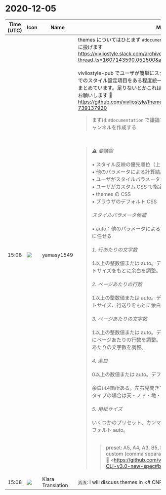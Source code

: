 # 2020-12-05

|Time (UTC)|Icon|Name|Message|
|---|---|---|---|
|15:08|![](https://secure.gravatar.com/avatar/b2dffef7ce30f6f8f399f2a172229711.jpg?s=72&d=https%3A%2F%2Fa.slack-edge.com%2Fdf10d%2Fimg%2Favatars%2Fava_0012-72.png)|yamasy1549|themes についてはひとまず `#documentation` で議論することになったのでここに投げます<br><https://vivliostyle.slack.com/archives/CNVBHM39V/p1607151283098300?thread_ts=1607143590.051500&amp;cid=CNVBHM39V><br><br>vivliostyle-pub でユーザが簡単にスタイルを編集できるように、また themes でのスタイル設定項目をある程度統一するために、最低限必要そうなスタイルをまとめています。足りないとかこれはいらんとかあれば issue のコメントで提案お願いします 🙏<br><https://github.com/vivliostyle/themes/issues/19#issuecomment-739137920><br><blockquote>まずは `#documentation` で議論する、手にあまるようであればテーマ用チャンネルを作成する</blockquote><br><blockquote>*⚠️ 要議論*<br><br>• スタイル反映の優先順位（上から順に優先度が高い）<br>    • 他のパラメータによる計算結果<br>    • ユーザがスタイルパラメータで指定したもの<br>    • ユーザがカスタム CSS で指定したもの<br>    • themes の CSS<br>    • ブラウザのデフォルト CSS<br><br>*スタイルパラメータ候補*<br><br>• auto：他のパラメータによる計算結果、または themes の CSS の設定に任せる<br><br>*1. 行あたりの文字数*<br><br>1以上の整数値または auto。デフォルト auto。用紙サイズ、本文フォントサイズをもとに余白を調整。<br><br>*2. ページあたりの行数*<br><br>1以上の整数値または auto。デフォルト auto。用紙サイズ、本文フォントサイズ、行送りをもとに余白を調整。<br><br>*3. ページあたりの文字数*<br><br>1以上の整数値または auto。デフォルト auto。行あたりの文字数をもとにページあたりの行数を調整。もしくは、ページあたりの行数をもとに行あたりの文字数を調整。<br><br>*4. 余白*<br><br>0以上の数値または auto。デフォルト auto。<br><br>余白は4箇所ある。左右見開きでない場合は上・右・下・左。左右見開きタイプの場合は天・ノド・地・小口。<br><br>*5. 用紙サイズ*<br><br>いくつかのプリセット、カンマ区切りの任意の文字列、または auto。デフォルト auto。<br><br><blockquote>preset: A5, A4, A3, B5, B4, JIS-B5, JIS-B4, letter, legal, ledger  <br>custom (comma separated): 182mm,257mm or 8.5in,11in  <br>📝 <https://github.com/vivliostyle/community/wiki/Vivliostyle-CLI-v3.0-new-spec#build-options|Vivliostyle CLI v3.0 new spec></blockquote>*6. 本文のフォントサイズ*<br><br>1以上の整数値または auto。デフォルト auto。単位は px。<br><br>*7. 本文のフォント名*<br><br>いくつかのプリセット、任意の文字列、または auto。デフォルト auto。<br><br>preset: serif, sans-serif<br><br>*8. 行送り*<br><br>任意の数値または auto。デフォルト auto。<br><br>*9. ノンブル*<br><br>⚠️ 目次に、本文とは別設定の独立したノンブルをつくりたいときは？<br><br>*有無*<br><br>真偽値。デフォルト true。<br><br>*表示位置*<br><br>いくつかのプリセット。デフォルト bottom-center。<br><br><blockquote>preset: top-left-corner, top-left, top-center, top-right, top-right-corner, right-top, right-middle, right-bottom, bottom-right-corner, bottom-right, bottom-center, bottom-left, bottom-left-corner, left-bottom, left-middle, left-top  <br>📝 <https://www.w3.org/TR/css-page-3/#margin-box-def|https://www.w3.org/TR/css-page-3/#margin-box-def></blockquote>*フォントサイズ*<br><br>1以上の値。デフォルト 12。単位は px。<br><br>*フォント名*<br><br>いくつかのプリセット、任意の文字列、または auto。デフォルト auto。<br><br>*開始番号*<br><br>任意の整数。デフォルト 1。<br><br>*開始ページ番号*<br><br>任意の整数。デフォルト 1。<br><br>*カウンタースタイル*<br><br>いくつかのプリセット。デフォルト decimal。<br><br><blockquote>preset: decimal, decimal-leading-zero, arabic-indic, armenian, upper-armenian, lower-armenian, bengali, cambodian, khmer, cjk-decimal, devanagari, georgian, gujarati, gurmukhi, hebrew, kannada, lao, malayalam, mongolian, myanmar, oriya, persian, lower-roman, upper-roman, tamil  <br>📝 <https://www.w3.org/TR/css-counter-styles-3/#simple-numeric|https://www.w3.org/TR/css-counter-styles-3/#simple-numeric></blockquote>*10. 柱*<br>*有無*<br><br>真偽値。デフォルト true。<br><br>*表示位置*<br><br>いくつかのプリセット。デフォルト bottom-center。<br><br>*フォントサイズ*<br><br>1以上の値。デフォルト 12。単位は px。<br><br>*フォント名*<br><br>いくつかのプリセット、任意の文字列、または auto。デフォルト auto。<br><br>*⚠️ コンテンツ*<br><br>• 任意の文字列？<br>• <https://github.com/vivliostyle/vivliostyle.js/issues/545|Support named strings for running headers and footers #545><br><br>*開始ページ番号*<br><br>任意の整数。デフォルト 1。<br><br>*11. トンボの有無*<br><br>真偽値。デフォルト false。<br><br>*12. 見出し*<br><br>H1〜H6それぞれに必要<br><br>*フォントサイズ*<br><br>1以上の値または auto。デフォルト auto。単位は px。<br><br>*フォント名*<br><br>いくつかのプリセット、任意の文字列、または auto。デフォルト auto。<br><br>*⚠️ 表示する見出しレベル、区切り文字、prefix、suffix*<br><br>• 表示する見出しレベル：H2までなど<br>• 区切り文字：`.` や `-` など<br>• prefix：`Section 2.1` の `Section`<br>• suffix：`2-1 節` の `節`<br>• 複雑になりそうなので、個別に設定するのではなく、`Part 2 / Chapter 2.1 / Section 2.1.3` `2 章 / 2.1 節 / 2.1.3 項` みたいにいくつか選択肢を用意しておいて選ばせるのもあり。使いたいものがなければユーザが CSS を書いてカスタマイズする<br><br>*13. 図表キャプション*<br>*フォントサイズ*<br><br>1以上の値または auto。デフォルト auto。単位は px。<br><br>*フォント名*<br><br>いくつかのプリセット、任意の文字列、または auto。デフォルト auto。<br><br>*⚠️ 表示する見出しレベル、区切り文字、prefix、suffix*<br><br>見出しと大体同じ。<br><br>章番号+章内通し番号にする場合と、本文内通し番号のみにする場合がある。選択肢は `Table 2.1 / Figure 2.1` `Table 1 / Figure 1` `表 2.1 / 図 2.1` `表 1 / 図 1` など？<br><br>*スタイルパラメータでは指定せず、VFM記法やCSSカスタマイズなど、その他の方法で指定するもの*<br><br>• 使用言語<br>• 特殊ページのあり or なし<br>    • 表紙<br>    • 目次<br>    • 章扉<br>    • 奥付<br>    • 参考文献<br>• 特殊ページのスタイルなど<br>    • 表紙・裏表紙の画像<br>    • 目次に出力する見出しレベル<br>    • 奥付の項目（発行日など）<br>• 圏点のスタイル<br>• 箇条書きのラベル<br>• 脚注、後注<br>• 表のスタイル<br>• 多段組みが可能な場合は、段数<br>• などなど…<br><br>*スタイルパラメータでは指定せず、テーマに固有で変えられないもの*<br><br>• 縦書き or 横書き</blockquote>|
|15:08|![](https://avatars.slack-edge.com/2019-08-21/732685848020_f3f20736795184660348_72.png)|Kiara Translation|🇬🇧: I will discuss themes in &lt;# CNR65K6KE | documentation&gt; for the time being, so I will throw it here.<br><https://vivliostyle.slack.com/archives/CNVBHM39V/p1607151283098300?thread_ts=1607143590.051500&amp;cid=CNVBHM39V><br><br>In order to make it easy for users to edit styles in vivliostyle-pub and to unify the style setting items in themes to some extent, we have summarized the minimum required styles. If you don't have enough or don't like this, please suggest in the comment of the issue: pray:<br><https://github.com/vivliostyle/themes/issues/19#issuecomment-739137920>|
